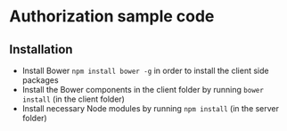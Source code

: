 Authorization sample code
=========================

Installation
------------
* Install Bower <code>npm install bower -g</code> in order to install the client side packages
* Install the Bower components in the client folder by running <code>bower install</code> (in the client folder)
* Install necessary Node modules by running <code>npm install</code> (in the server folder)


